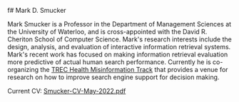 f# Mark D. Smucker

Mark Smucker is a Professor in the Department of Management Sciences at the University of Waterloo, and is cross-appointed with the David R. Cheriton School of Computer Science.  Mark's research interests include the design, analysis, and evaluation of interactive information retrieval systems.  Mark's recent work has focused on making information retrieval evaluation more predictive of actual human search performance. Currently he is co-organizing the [TREC Health Misinformation Track](https://trec-health-misinfo.github.io/) that provides a venue for research on how to improve search engine support for decision making.

Current CV: [Smucker-CV-May-2022.pdf](assets/pdf/Smucker-CV-May-2022.pdf)




